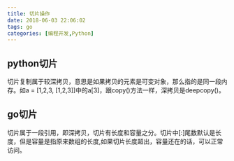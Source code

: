 ```yaml
---
title: 切片操作
date: 2018-06-03 22:06:02
tags: go
categories: [编程开发,Python]
---
```


## python切片

切片复制属于较深拷贝，意思是如果拷贝的元素是可变对象，那么指的是同一段内存。如a = [1,2,3, [1,2,3]]中的a[3]，跟copy()方法一样，深拷贝是deepcopy()。

 

## go切片

切片属于一段引用，即深拷贝，切片有长度和容量之分。切片中[:]尾数默认是长度，但是容量是指原来数组的长度,如果切片长度超出，容量还在的话，可以正常访问。